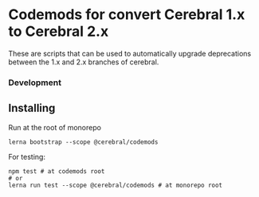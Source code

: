 # Codemods for convert Cerebral 1.x to Cerebral 2.x

These are scripts that can be used to automatically upgrade deprecations between the 1.x and 2.x
branches of cerebral.

### Development

## Installing

Run at the root of monorepo

```shell
lerna bootstrap --scope @cerebral/codemods
```

For testing:

```shell
npm test # at codemods root
# or 
lerna run test --scope @cerebral/codemods # at monorepo root
```
